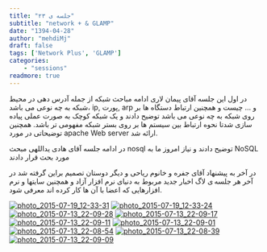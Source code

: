 ```yaml
---
title: "جلسه ی ۲۳"
subtitle: "network + & GLAMP"
date: "1394-04-28"
author: "mehdiMj"
draft: false
tags: ['Network Plus', 'GLAMP']
categories:
    - "sessions"
readmore: true
---
```

در اول این جلسه آقای پیمان لاری ادامه مباحث شبکه از جمله آدرس دهی در محیط شبکه به چه نوعی می باشد، ip, پورت, arp و … چیست و همچنین ارتباط دستگاه ها بر روی شبکه به چه نوعی می باشد توضیح دادند و یک شبکه کوچک به صورت عملی پیاده سازی شدتا نحوه ارتباط بین سیستم ها بر روی بستر شبکه مفهومی تر باشد. همچنین توضیحاتی در مورد apache Web server ارائه شد.

در ادامه جلسه آقای هادی یداللهی مبحث nosql توضیح دادند و نیاز امروز ما به NoSQL مورد بحث قرار دادند

در آخر به پیشنهاد آقای جفره و خانوم ریاحی و دیگر دوستان تصمیم براین گرفته شد در آخر هر جلسه ی لاگ اخبار جدید مربوط به دنیای نرم افزار آزاد و همچنین سایتها و نرم افزارهایی که اعضا با آن ها کار کرده اند معرفی شود.

[![photo_2015-07-19_12-33-31](../../img/818b5718-fdbb-11e6-86dd-a088b4d860141488289245.54836.jpg)](../../img/818b5718-fdbb-11e6-86dd-a088b4d860141488289245.54836.jpg)
[![photo_2015-07-19_12-33-24](../../img/818b5a4c-fdbb-11e6-86dd-a088b4d860141488289245.5484228.jpg)](../../img/818b5a4c-fdbb-11e6-86dd-a088b4d860141488289245.5484228.jpg)
[![photo_2015-07-13_22-09-28](../../img/818b5c54-fdbb-11e6-86dd-a088b4d860141488289245.5484722.jpg)](../../img/818b5c54-fdbb-11e6-86dd-a088b4d860141488289245.5484722.jpg)
[![photo_2015-07-13_22-09-17](../../img/818b5e48-fdbb-11e6-86dd-a088b4d860141488289245.5485215.jpg)](../../img/818b5e48-fdbb-11e6-86dd-a088b4d860141488289245.5485215.jpg)
[![photo_2015-07-13_22-09-11](../../img/818b601e-fdbb-11e6-86dd-a088b4d860141488289245.548568.jpg)](../../img/818b601e-fdbb-11e6-86dd-a088b4d860141488289245.548568.jpg)
[![photo_2015-07-13_22-09-01](../../img/818b61ea-fdbb-11e6-86dd-a088b4d860141488289245.5486145.jpg)](../../img/818b61ea-fdbb-11e6-86dd-a088b4d860141488289245.5486145.jpg)
[![photo_2015-07-13_22-08-54](../../img/818b63b6-fdbb-11e6-86dd-a088b4d860141488289245.5486605.jpg)](../../img/818b63b6-fdbb-11e6-86dd-a088b4d860141488289245.5486605.jpg)
[![photo_2015-07-13_22-08-39](../../img/818b6582-fdbb-11e6-86dd-a088b4d860141488289245.5487065.jpg)](../../img/818b6582-fdbb-11e6-86dd-a088b4d860141488289245.5487065.jpg)
[![photo_2015-07-13_22-09-09](../../img/818b674e-fdbb-11e6-86dd-a088b4d860141488289245.548752.jpg)](../../img/818b674e-fdbb-11e6-86dd-a088b4d860141488289245.548752.jpg)
